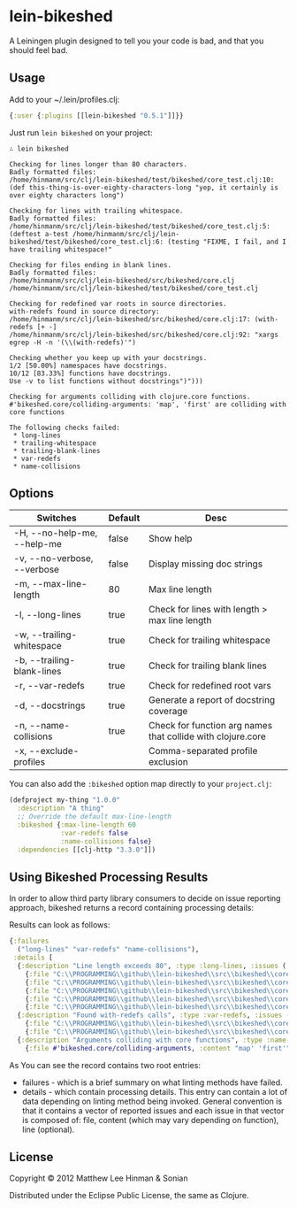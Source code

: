 # lein-bikeshed

A Leiningen plugin designed to tell you your code is bad, and that you
should feel bad.

## Usage

Add to your ~/.lein/profiles.clj:

```clojure
{:user {:plugins [[lein-bikeshed "0.5.1"]]}}
```

Just run `lein bikeshed` on your project:

```
∴ lein bikeshed

Checking for lines longer than 80 characters.
Badly formatted files:
/home/hinmanm/src/clj/lein-bikeshed/test/bikeshed/core_test.clj:10:(def this-thing-is-over-eighty-characters-long "yep, it certainly is over eighty characters long")

Checking for lines with trailing whitespace.
Badly formatted files:
/home/hinmanm/src/clj/lein-bikeshed/test/bikeshed/core_test.clj:5:(deftest a-test /home/hinmanm/src/clj/lein-bikeshed/test/bikeshed/core_test.clj:6: (testing "FIXME, I fail, and I have trailing whitespace!"

Checking for files ending in blank lines.
Badly formatted files:
/home/hinmanm/src/clj/lein-bikeshed/src/bikeshed/core.clj
/home/hinmanm/src/clj/lein-bikeshed/test/bikeshed/core_test.clj

Checking for redefined var roots in source directories.
with-redefs found in source directory:
/home/hinmanm/src/clj/lein-bikeshed/src/bikeshed/core.clj:17: (with-redefs [+ -]
/home/hinmanm/src/clj/lein-bikeshed/src/bikeshed/core.clj:92: "xargs egrep -H -n '(\\(with-redefs)'")

Checking whether you keep up with your docstrings.
1/2 [50.00%] namespaces have docstrings.
10/12 [83.33%] functions have docstrings.
Use -v to list functions without docstrings")")))

Checking for arguments colliding with clojure.core functions.
#'bikeshed.core/colliding-arguments: 'map', 'first' are colliding with core functions

The following checks failed:
 * long-lines
 * trailing-whitespace
 * trailing-blank-lines
 * var-redefs
 * name-collisions

```

## Options

| Switches                    | Default | Desc                        |
| --------------------------- | ------- | --------------------------- |
| -H, --no-help-me, --help-me | false   | Show help                   |
| -v, --no-verbose, --verbose | false   | Display missing doc strings |
| -m, --max-line-length       | 80      | Max line length             |
| -l, --long-lines            | true    | Check for lines with length > max line length |
| -w, --trailing-whitespace   | true    | Check for trailing whitespace |
| -b, --trailing-blank-lines  | true    | Check for trailing blank lines |
| -r, --var-redefs            | true    | Check for redefined root vars |
| -d, --docstrings            | true    | Generate a report of docstring coverage |
| -n, --name-collisions       | true    | Check for function arg names that collide with clojure.core |
| -x, --exclude-profiles      |         | Comma-separated profile exclusion |

You can also add the `:bikeshed` option map directly to your `project.clj`:

```clj
(defproject my-thing "1.0.0"
  :description "A thing"
  ;; Override the default max-line-length
  :bikeshed {:max-line-length 60
             :var-redefs false
             :name-collisions false}
  :dependencies [[clj-http "3.3.0"]])
```

## Using Bikeshed Processing Results

In order to allow third party library consumers to decide on issue reporting approach, bikeshed returns a record containing processing details:

Results can look as follows:

```clj
{:failures
  ("long-lines" "var-redefs" "name-collisions"),
 :details [
  {:description "Line length exceeds 80", :type :long-lines, :issues (
    {:file "C:\\PROGRAMMING\\github\\lein-bikeshed\\src\\bikeshed\\core.clj", :line 301, :content "                        (let [join-args #(str (clojure.string/join \"' '\" %) \"'\")]"}
	{:file "C:\\PROGRAMMING\\github\\lein-bikeshed\\src\\bikeshed\\core.clj", :line 349, :content "                                                 :max-line-length max-line-length)"}
	{:file "C:\\PROGRAMMING\\github\\lein-bikeshed\\src\\bikeshed\\core.clj", :line 352, :content "                  (trailing-whitespace details all-files))"}
	{:file "C:\\PROGRAMMING\\github\\lein-bikeshed\\src\\bikeshed\\core.clj", :line 354, :content "                                         (trailing-blank-lines details all-files))"}
	{:file "C:\\PROGRAMMING\\github\\lein-bikeshed\\src\\bikeshed\\core.clj", :line 358, :content "                                    (missing-doc-strings details project verbose))"})}
  {:description "Found with-redefs calls", :type :var-redefs, :issues (
    {:file "C:\\PROGRAMMING\\github\\lein-bikeshed\\src\\bikeshed\\core.clj", :line 18, :content "  (with-redefs [+ -]"} 
	{:file "C:\\PROGRAMMING\\github\\lein-bikeshed\\src\\bikeshed\\core.clj", :line 201, :content "                              (when (re-seq #\"\\(with-redefs\" line)"})}
  {:description "Arguments colliding with core functions", :type :name-collisions, :issues [
    {:file #'bikeshed.core/colliding-arguments, :content "map' 'first'"}]}]}
```
As You can see the record contains two root entries:
- failures - which is a brief summary on what linting methods have failed.
- details - which contain processing details. This entry can contain a lot of data depending on linting method being invoked. General convention is that it contains a vector of reported issues and each issue in that vector is composed of: file, content (which may vary depending on function), line (optional).

## License

Copyright © 2012 Matthew Lee Hinman & Sonian

Distributed under the Eclipse Public License, the same as Clojure.
